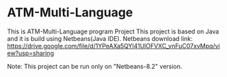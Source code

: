 # ATM-Multi-Language

This is ATM-Multi-Language program
Project
This project is based on Java and it is build using Netbeans(Java IDE).
Netbeans download link: https://drive.google.com/file/d/1YPeAXa5QYl41UlOFVXC_vnFuC07xvMpq/view?usp=sharing

Note: This project can be run only on "Netbeans-8.2" version.
